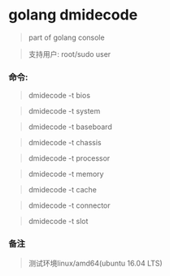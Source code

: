 # golang dmidecode
> part of golang console

> 支持用户: root/sudo user

### 命令:
> dmidecode -t bios

> dmidecode -t system

> dmidecode -t baseboard

> dmidecode -t chassis

> dmidecode -t processor

> dmidecode -t memory

> dmidecode -t cache

> dmidecode -t connector

> dmidecode -t slot
 
### 备注
> 测试环境linux/amd64(ubuntu 16.04 LTS)